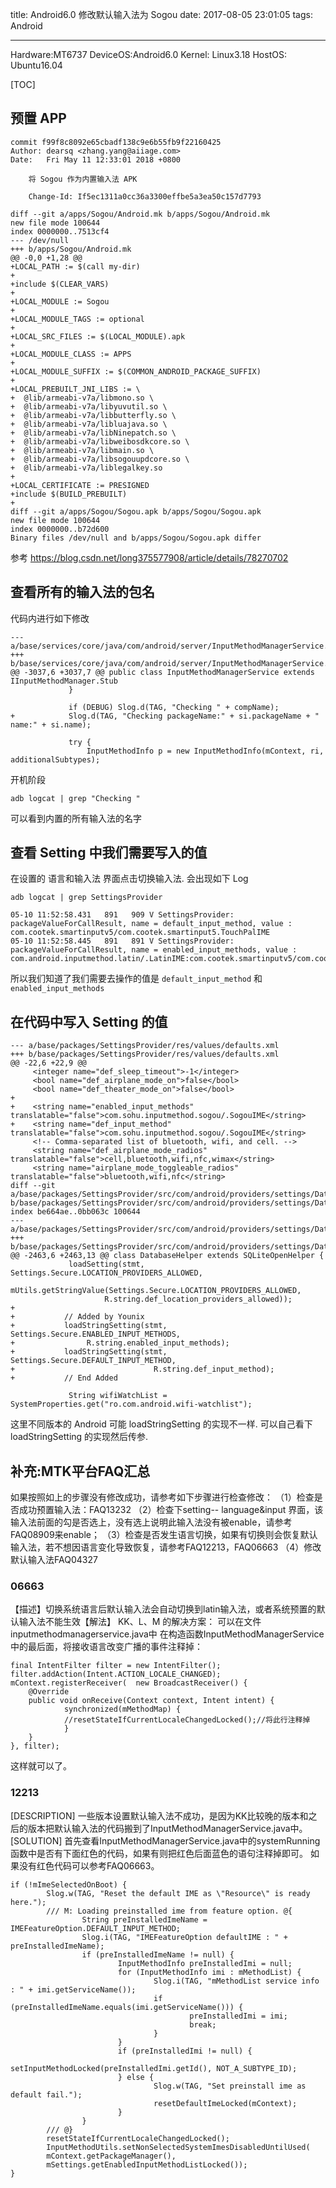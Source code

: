 title: Android6.0 修改默认输入法为 Sogou
date: 2017-08-05 23:01:05
tags: Android

---

Hardware:MT6737
DeviceOS:Android6.0
Kernel: Linux3.18
HostOS: Ubuntu16.04

[TOC]

## 预置 APP
```
commit f99f8c8092e65cbadf138c9e6b55fb9f22160425
Author: dearsq <zhang.yang@aiiage.com>
Date:   Fri May 11 12:33:01 2018 +0800

    将 Sogou 作为内置输入法 APK
    
    Change-Id: If5ec1311a0cc36a3300effbe5a3ea50c157d7793

diff --git a/apps/Sogou/Android.mk b/apps/Sogou/Android.mk
new file mode 100644
index 0000000..7513cf4
--- /dev/null
+++ b/apps/Sogou/Android.mk
@@ -0,0 +1,28 @@
+LOCAL_PATH := $(call my-dir)
+
+include $(CLEAR_VARS)
+
+LOCAL_MODULE := Sogou
+
+LOCAL_MODULE_TAGS := optional
+
+LOCAL_SRC_FILES := $(LOCAL_MODULE).apk
+
+LOCAL_MODULE_CLASS := APPS
+
+LOCAL_MODULE_SUFFIX := $(COMMON_ANDROID_PACKAGE_SUFFIX)
+
+LOCAL_PREBUILT_JNI_LIBS := \
+  @lib/armeabi-v7a/libmono.so \
+  @lib/armeabi-v7a/libyuvutil.so \
+  @lib/armeabi-v7a/libbutterfly.so \
+  @lib/armeabi-v7a/libluajava.so \
+  @lib/armeabi-v7a/libNinepatch.so \
+  @lib/armeabi-v7a/libweibosdkcore.so \
+  @lib/armeabi-v7a/libmain.so \
+  @lib/armeabi-v7a/libsogouupdcore.so \
+  @lib/armeabi-v7a/liblegalkey.so 
+
+LOCAL_CERTIFICATE := PRESIGNED
+include $(BUILD_PREBUILT)
+
diff --git a/apps/Sogou/Sogou.apk b/apps/Sogou/Sogou.apk
new file mode 100644
index 0000000..b72d600
Binary files /dev/null and b/apps/Sogou/Sogou.apk differ
```
参考 https://blog.csdn.net/long375577908/article/details/78270702

## 查看所有的输入法的包名
代码内进行如下修改
```
--- a/base/services/core/java/com/android/server/InputMethodManagerService.java
+++ b/base/services/core/java/com/android/server/InputMethodManagerService.java
@@ -3037,6 +3037,7 @@ public class InputMethodManagerService extends IInputMethodManager.Stub
             }
 
             if (DEBUG) Slog.d(TAG, "Checking " + compName);
+            Slog.d(TAG, "Checking packageName:" + si.packageName + "  name:" + si.name);
 
             try {
                 InputMethodInfo p = new InputMethodInfo(mContext, ri, additionalSubtypes);
```
开机阶段 
```
adb logcat | grep "Checking "
```
可以看到内置的所有输入法的名字

## 查看 Setting 中我们需要写入的值

在设置的 语言和输入法 界面点击切换输入法. 
会出现如下 Log
```
adb logcat | grep SettingsProvider

05-10 11:52:58.431   891   909 V SettingsProvider: packageValueForCallResult, name = default_input_method, value : com.cootek.smartinputv5/com.cootek.smartinput5.TouchPalIME
05-10 11:52:58.445   891   891 V SettingsProvider: packageValueForCallResult, name = enabled_input_methods, value : com.android.inputmethod.latin/.LatinIME:com.cootek.smartinputv5/com.cootek.smartinput5.TouchPalIME

```
所以我们知道了我们需要去操作的值是
`default_input_method` 和 `enabled_input_methods`

## 在代码中写入 Setting 的值
```
--- a/base/packages/SettingsProvider/res/values/defaults.xml
+++ b/base/packages/SettingsProvider/res/values/defaults.xml
@@ -22,6 +22,9 @@
     <integer name="def_sleep_timeout">-1</integer>
     <bool name="def_airplane_mode_on">false</bool>
     <bool name="def_theater_mode_on">false</bool>
+
+    <string name="enabled_input_methods" translatable="false">com.sohu.inputmethod.sogou/.SogouIME</string>
+    <string name="def_input_method" translatable="false">com.sohu.inputmethod.sogou/.SogouIME</string>
     <!-- Comma-separated list of bluetooth, wifi, and cell. -->
     <string name="def_airplane_mode_radios" translatable="false">cell,bluetooth,wifi,nfc,wimax</string>
     <string name="airplane_mode_toggleable_radios" translatable="false">bluetooth,wifi,nfc</string>
diff --git a/base/packages/SettingsProvider/src/com/android/providers/settings/DatabaseHelper.java b/base/packages/SettingsProvider/src/com/android/providers/settings/DatabaseHelper.java
index be664ae..0bb063c 100644
--- a/base/packages/SettingsProvider/src/com/android/providers/settings/DatabaseHelper.java
+++ b/base/packages/SettingsProvider/src/com/android/providers/settings/DatabaseHelper.java
@@ -2463,6 +2463,13 @@ class DatabaseHelper extends SQLiteOpenHelper {
             loadSetting(stmt, Settings.Secure.LOCATION_PROVIDERS_ALLOWED,
                     mUtils.getStringValue(Settings.Secure.LOCATION_PROVIDERS_ALLOWED,
                     R.string.def_location_providers_allowed));
+           
+           // Added by Younix
+           loadStringSetting(stmt, Settings.Secure.ENABLED_INPUT_METHODS,
+                R.string.enabled_input_methods);
+           loadStringSetting(stmt, Settings.Secure.DEFAULT_INPUT_METHOD,
+                               R.string.def_input_method);
+           // End Added
 
             String wifiWatchList = SystemProperties.get("ro.com.android.wifi-watchlist");

```
这里不同版本的 Android 可能 loadStringSetting 的实现不一样.
可以自己看下 loadStringSetting 的实现然后传参.


 ## 补充:MTK平台FAQ汇总

如果按照如上的步骤没有修改成功，请参考如下步骤进行检查修改：
（1）检查是否成功预置输入法：FAQ13232 
（2）检查下setting-- language&input 界面，该输入法前面的勾是否选上，没有选上说明此输入法没有被enable，请参考FAQ08909来enable；
（3）检查是否发生语言切换，如果有切换则会恢复默认输入法，若不想因语言变化导致恢复，请参考FAQ12213，FAQ06663
（4）修改默认输入法FAQ04327



### 06663
【描述】切换系统语言后默认输入法会自动切换到latin输入法，或者系统预置的默认输入法不能生效【解法】
KK、L、M 的解决方案：
 可以在文件inputmethodmanagerservice.java中
在构造函数InputMethodManagerService中的最后面，将接收语言改变广播的事件注释掉：
```
final IntentFilter filter = new IntentFilter();        
filter.addAction(Intent.ACTION_LOCALE_CHANGED);        
mContext.registerReceiver(	new BroadcastReceiver() {
	@Override                    
	public void onReceive(Context context, Intent intent) {                        
			synchronized(mMethodMap) {                            
			//resetStateIfCurrentLocaleChangedLocked();//将此行注释掉                        
			}                    
	}                
}, filter);
```
这样就可以了。


### 12213
[DESCRIPTION]
一些版本设置默认输入法不成功，是因为KK比较晚的版本和之后的版本把默认输入法的代码搬到了InputMethodManagerService.java中。 
[SOLUTION]
首先查看InputMethodManagerService.java中的systemRunning函数中是否有下面红色的代码，如果有则把红色后面蓝色的语句注释掉即可。
如果没有红色代码可以参考FAQ06663。                  
```
if (!mImeSelectedOnBoot) {                    
		Slog.w(TAG, "Reset the default IME as \"Resource\" is ready here.");                    
		/// M: Loading preinstalled ime from feature option. @{                    
				String preInstalledImeName = IMEFeatureOption.DEFAULT_INPUT_METHOD;                    
				Slog.i(TAG, "IMEFeatureOption defaultIME : " + preInstalledImeName);                    
				if (preInstalledImeName != null) {                        
						InputMethodInfo preInstalledImi = null;                        
						for (InputMethodInfo imi : mMethodList) {                            
								Slog.i(TAG, "mMethodList service info : " + imi.getServiceName());                            
								if (preInstalledImeName.equals(imi.getServiceName())) {                                
										preInstalledImi = imi;                                
										break;                            
								}                        
						}                        
						if (preInstalledImi != null) {                            
								setInputMethodLocked(preInstalledImi.getId(), NOT_A_SUBTYPE_ID);                        
						} else {                            
								Slog.w(TAG, "Set preinstall ime as default fail.");                            
								resetDefaultImeLocked(mContext);                        
						}                    
				}                    
		/// @}                    
		resetStateIfCurrentLocaleChangedLocked();                    
		InputMethodUtils.setNonSelectedSystemImesDisabledUntilUsed(                            
		mContext.getPackageManager(),                            
		mSettings.getEnabledInputMethodListLocked());                
}
```